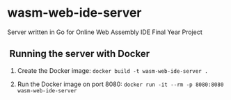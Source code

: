 # wasm-web-ide-server

Server written in Go for Online Web Assembly IDE Final Year Project

##  Running the server with Docker

1. Create the Docker image:
`docker build -t wasm-web-ide-server .`

2. Run the Docker image on port 8080: `docker run -it --rm -p 8080:8080 wasm-web-ide-server`
